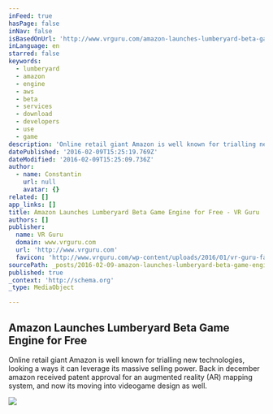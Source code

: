 ```yaml
---
inFeed: true
hasPage: false
inNav: false
isBasedOnUrl: 'http://www.vrguru.com/amazon-launches-lumberyard-beta-game-engine-for-free/'
inLanguage: en
starred: false
keywords:
  - lumberyard
  - amazon
  - engine
  - aws
  - beta
  - services
  - download
  - developers
  - use
  - game
description: 'Online retail giant Amazon is well known for trialling new technologies, looking a ways it can leverage its massive selling power. Back in december amazon received patent approval for an augmented reality (AR) mapping system, and now its moving into videogame design as well.'
datePublished: '2016-02-09T15:25:19.769Z'
dateModified: '2016-02-09T15:25:09.736Z'
author:
  - name: Constantin
    url: null
    avatar: {}
related: []
app_links: []
title: Amazon Launches Lumberyard Beta Game Engine for Free - VR Guru
authors: []
publisher:
  name: VR Guru
  domain: www.vrguru.com
  url: 'http://www.vrguru.com'
  favicon: 'http://www.vrguru.com/wp-content/uploads/2016/01/vr-guru-favicon.png'
sourcePath: _posts/2016-02-09-amazon-launches-lumberyard-beta-game-engine-for-free-vr-gu.md
published: true
_context: 'http://schema.org'
_type: MediaObject

---
```

<article style=""><h1>Amazon Launches Lumberyard Beta Game Engine for Free</h1><p>Online retail giant Amazon is well known for trialling new technologies, looking a ways it can leverage its massive selling power. Back in december amazon received patent approval for an augmented reality (AR) mapping system, and now its moving into videogame design as well.</p><img src="http://www.vrguru.com/wp-content/uploads/2016/02/Amazon-Lumberyard-Beta-Game-Engine-Free.jpg" /></article>